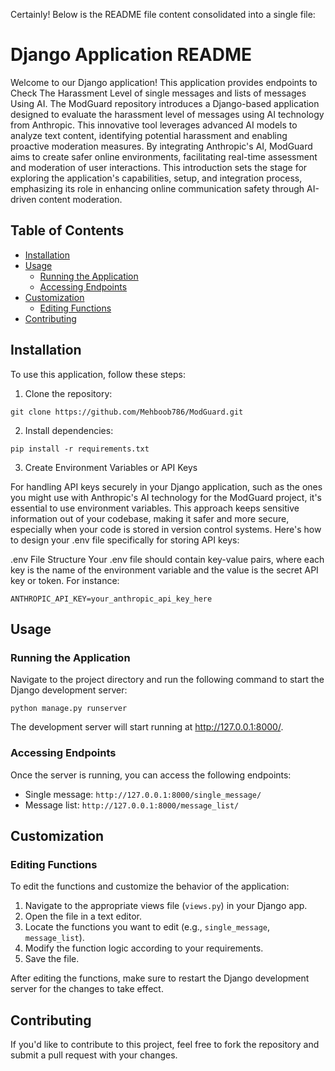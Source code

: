 Certainly! Below is the README file content consolidated into a single file:


# Django Application README

Welcome to our Django application! This application provides endpoints to Check The Harassment Level of single messages and lists of messages Using AI. The ModGuard repository introduces a Django-based application designed to evaluate the harassment level of messages using AI technology from Anthropic. This innovative tool leverages advanced AI models to analyze text content, identifying potential harassment and enabling proactive moderation measures. By integrating Anthropic's AI, ModGuard aims to create safer online environments, facilitating real-time assessment and moderation of user interactions. This introduction sets the stage for exploring the application's capabilities, setup, and integration process, emphasizing its role in enhancing online communication safety through AI-driven content moderation.

## Table of Contents

- [Installation](#installation)
- [Usage](#usage)
  - [Running the Application](#running-the-application)
  - [Accessing Endpoints](#accessing-endpoints)
- [Customization](#customization)
  - [Editing Functions](#editing-functions)
- [Contributing](#contributing)

## Installation

To use this application, follow these steps:

1. Clone the repository:

```
git clone https://github.com/Mehboob786/ModGuard.git
```

2. Install dependencies:

```
pip install -r requirements.txt
```
3. Create Environment Variables or API Keys

For handling API keys securely in your Django application, such as the ones you might use with Anthropic's AI technology for the ModGuard project, it's essential to use environment variables. This approach keeps sensitive information out of your codebase, making it safer and more secure, especially when your code is stored in version control systems. Here's how to design your .env file specifically for storing API keys:

.env File Structure
Your .env file should contain key-value pairs, where each key is the name of the environment variable and the value is the secret API key or token. For instance:
```
ANTHROPIC_API_KEY=your_anthropic_api_key_here
```

## Usage

### Running the Application

Navigate to the project directory and run the following command to start the Django development server:

```
python manage.py runserver
```

The development server will start running at http://127.0.0.1:8000/.

### Accessing Endpoints

Once the server is running, you can access the following endpoints:

- Single message: `http://127.0.0.1:8000/single_message/`
- Message list: `http://127.0.0.1:8000/message_list/`

## Customization

### Editing Functions

To edit the functions and customize the behavior of the application:

1. Navigate to the appropriate views file (`views.py`) in your Django app.
2. Open the file in a text editor.
3. Locate the functions you want to edit (e.g., `single_message`, `message_list`).
4. Modify the function logic according to your requirements.
5. Save the file.

After editing the functions, make sure to restart the Django development server for the changes to take effect.

## Contributing

If you'd like to contribute to this project, feel free to fork the repository and submit a pull request with your changes.
